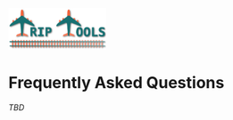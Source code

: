 <img src="../src/tt/static/img/tt-logo-467x200.png" alt="Trip Tools Logo" height="75">

# Frequently Asked Questions

_TBD_
